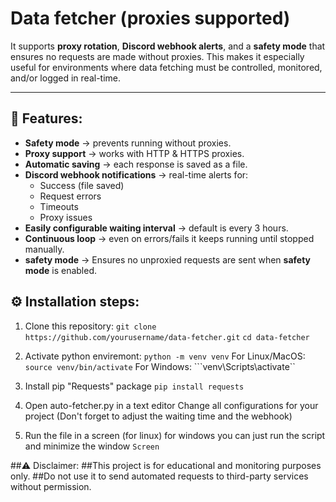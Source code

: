 # Data fetcher (proxies supported)
It supports **proxy rotation**, **Discord webhook alerts**, and a **safety mode** that ensures no requests are made without proxies. This makes it especially useful for environments where data fetching must be controlled, monitored, and/or logged in real-time.  

----------------

## 🚀 Features:
- **Safety mode** → prevents running without proxies.
- **Proxy support** → works with HTTP & HTTPS proxies.
- **Automatic saving** → each response is saved as a file.
- **Discord webhook notifications** → real-time alerts for:
  - Success (file saved)
  - Request errors
  - Timeouts
  - Proxy issues
- **Easily configurable waiting interval** → default is every 3 hours.
- **Continuous loop** → even on errors/fails it keeps running until stopped manually.
- **safety mode** → Ensures no unproxied requests are sent when **safety mode** is enabled.


## ⚙️ Installation steps:

1. Clone this repository:
   ```git clone https://github.com/yourusername/data-fetcher.git```
   ```cd data-fetcher```

2. Activate python enviremont:
   ```python -m venv venv```
   For Linux/MacOS: ```source venv/bin/activate```
   For Windows: ```venv\Scripts\activate``

3. Install pip "Requests" package
   ```pip install requests```

4. Open auto-fetcher.py in a text editor
   Change all configurations for your project (Don't forget to adjust the waiting time and the webhook)

5. Run the file in a screen (for linux) for windows you can just run the script and minimize the window
   ```Screen```

##⚠️ Disclaimer:
##This project is for educational and monitoring purposes only.
##Do not use it to send automated requests to third-party services without permission.